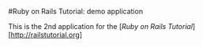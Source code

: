 #Ruby on Rails Tutorial: demo application

This is the 2nd application for the [*Ruby on Rails Tutorial*][http://railstutorial.org]
